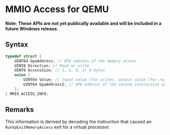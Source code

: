 # MMIO Access for QEMU
**Note: These APIs are not yet publically available and will be included in a future Windows release.**

## Syntax
```C
typedef struct { 
    UINT64 GpaAddress; // GPA address of the memory access 
    UINT8 Direction; // Read or write 
    UINT8 AccessSize; // 1, 2, 4, or 8 bytes 
    union { 
        UINT64 Value; // Input value (for write), output value (for read) 
        UINT64 GpaAddress2; // GPA address of the second instruction operand 
    }; 
} MMIO_ACCESS_INFO; 
``` 

## Remarks
This information is derived by decoding the instruction that caused an `RunVpExitMemoryAccess` exit for a virtual processor. 